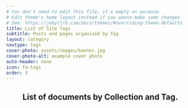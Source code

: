 ```yaml
---
# You don't need to edit this file, it's empty on purpose.
# Edit theme's home layout instead if you wanna make some changes
# See: https://jekyllrb.com/docs/themes/#overriding-theme-defaults
title: List of Site Tags
subtitle: Posts and pages organized by Tag
layout: category
navtype: tags
cover-photo: assets/images/banner.jpg
cover-photo-alt: example cover photo
auto-header: none
icon: fa-tags
order: 3
---
```

<header>
  <h2 class="alt">List of documents by Collection and Tag.</a></p>
</header>
